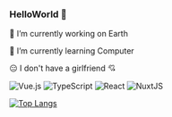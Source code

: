 ### HelloWorld 👋

🔭 I’m currently working on Earth

🌱 I’m currently learning Computer

😑 I don't have a girlfriend 💘

![Vue.js](https://img.shields.io/badge/vuejs-%2335495e.svg?style=for-the-badge&logo=vuedotjs&logoColor=%234FC08D)     ![TypeScript](https://img.shields.io/badge/typescript-%23007ACC.svg?style=for-the-badge&logo=typescript&logoColor=white)    ![React](https://img.shields.io/badge/react-%2320232a.svg?style=for-the-badge&logo=react&logoColor=%2361DAFB)     ![NuxtJS](https://img.shields.io/badge/Nuxt-black?style=for-the-badge&logo=nuxt.js&logoColor=white)     

[![Top Langs](https://github-readme-stats.vercel.app/api/top-langs/?username=Kento97&layout=compact)](https://github.com/anuraghazra/github-readme-stats)

